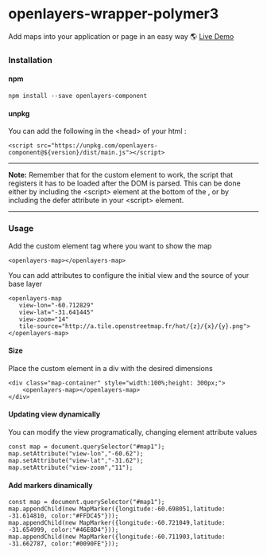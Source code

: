 # openlayers-wrapper-polymer3

Add maps into your application or page in an easy way  🌎 [Live Demo](https://jonduttweiler.github.io/openlayers-wrapper-polymer3/)

### Installation

#### npm 
```
npm install --save openlayers-component
```
 
#### unpkg
You can add the following in the \<head\> of your html :

```
<script src="https://unpkg.com/openlayers-component@${version}/dist/main.js"></script>
```

---
**Note:**
Remember that for the custom element to work, the script that registers it has to be loaded after the DOM is parsed. This can be done either by including the \<script> element at the bottom of the <body>, or by including the defer attribute in your \<script> element.

---


### Usage
Add the custom element tag where you want to show the map
```
<openlayers-map></openlayers-map>
```
  You can add attributes to configure the initial view and the source of your base layer
```
<openlayers-map
   view-lon="-60.712829"
   view-lat="-31.641445"
   view-zoom="14"
   tile-source="http://a.tile.openstreetmap.fr/hot/{z}/{x}/{y}.png">
</openlayers-map>
  ```


#### Size
Place the custom element in a div with the desired dimensions
```
<div class="map-container" style="width:100%;height: 300px;">
	<openlayers-map></openlayers-map>
</div>
```


#### Updating view dynamically
You can modify the view programatically, changing element attribute values
```
const map = document.querySelector("#map1");
map.setAttribute("view-lon","-60.62");
map.setAttribute("view-lat","-31.62");
map.setAttribute("view-zoom","11");
```


#### Add markers dinamically 
```
const map = document.querySelector("#map1");
map.appendChild(new MapMarker({longitude:-60.698051,latitude: -31.614810, color:"#FFDC45"}));
map.appendChild(new MapMarker({longitude:-60.721049,latitude: -31.654999, color:"#46E8D4"})); 
map.appendChild(new MapMarker({longitude:-60.711903,latitude: -31.662787, color:"#0090FE"}));
```
